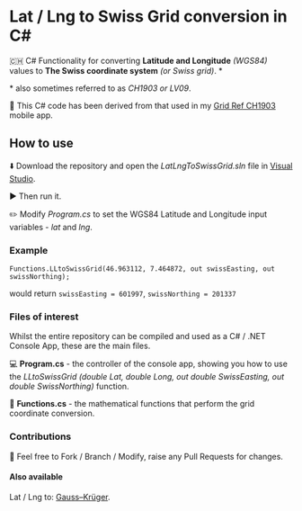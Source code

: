 # Lat / Lng to Swiss Grid conversion in C#
🇨🇭 C# Functionality for converting **Latitude and Longitude** *(WGS84)* values to **The Swiss coordinate system** *(or Swiss grid)*. \*

\* also sometimes referred to as *CH1903 or LV09*.

📱 This C# code has been derived from that used in my [Grid Ref CH1903](https://www.mike-irving.co.uk/portfolio/mobile-apps/grid-ref-ch1903/) mobile app.

## How to use

⬇️ Download the repository and open the *LatLngToSwissGrid.sln* file in [Visual Studio](https://visualstudio.microsoft.com/).

▶️ Then run it.

✏️ Modify *Program.cs* to set the WGS84 Latitude and Longitude input variables - *lat* and *lng*.

### Example

`Functions.LLtoSwissGrid(46.963112, 7.464872, out swissEasting, out swissNorthing);`

would return `swissEasting = 601997`, `swissNorthing = 201337`

### Files of interest

Whilst the entire repository can be compiled and used as a C# / .NET Console App, these are the main files.

💻 **Program.cs** - the controller of the console app, showing you how to use the *LLtoSwissGrid (double Lat, double Long, out double SwissEasting, out double SwissNorthing)* function.

🔢 **Functions.cs** - the mathematical functions that perform the grid coordinate conversion.

### Contributions

🍴 Feel free to Fork / Branch / Modify, raise any Pull Requests for changes.

#### Also available

Lat / Lng to: [Gauss–Krüger](https://github.com/mikeirvingweb/LatLngToGaussKruger).
